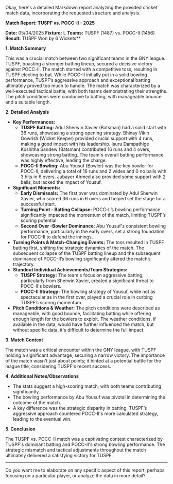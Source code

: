 Okay, here's a detailed Markdown report analyzing the provided cricket match data, incorporating the requested structure and analysis.

**Match Report: TUSPF vs. POCC-II - 2025**

**Date:** 05/04/2025
**Fixture:** L
**Teams:** TUSPF (1487) vs. POCC-II (1456)
**Result:** TUSPF Won by 6 Wickets**

**1. Match Summary**

This was a crucial match between two significant teams in the GNY league. TUSPF, boasting a stronger batting lineup, secured a decisive victory against POCC-II. The match started with a competitive toss, resulting in TUSPF electing to bat.  While POCC-II initially put in a solid bowling performance, TUSPF’s aggressive approach and exceptional batting ultimately proved too much to handle.  The match was characterized by a well-executed tactical battle, with both teams demonstrating their strengths. The pitch conditions were conducive to batting, with manageable bounce and a suitable length.

**2. Detailed Analysis**

* **Key Performances:**
    * **TUSPF Batting:** Adul Sherwin Xavier (Batsman) had a solid start with 36 runs, showcasing a strong opening strategy.  Bhinay Vikin Gowrish (Wicket Keeper) provided crucial support with 4 runs, making a good impact with his leadership.  Isuru Dampathige Koshitha Sandew (Batsman) contributed 16 runs and 4 overs, showcasing strong batting.  The team's overall batting performance was highly effective, leading the charge.
    * **POCC-II Bowling:** Abu Yousuf (Bowler) was the key bowler for POCC-II, delivering a total of 16 runs and 2 wides and 0 no balls with 3 hits in 6 overs.  Jubayer Ahmed also provided some support with 2 balls, but lacked the impact of Yousuf.
* **Significant Moments:**
    * **Early Dismissals:** The first over was dominated by Adul Sherwin Xavier, who scored 36 runs in 6 overs and helped set the stage for a successful start. 
    * **Turning Point - Batting Collapse:** POCC-II’s bowling performance significantly impacted the momentum of the match, limiting TUSPF’s scoring potential. 
    * **Second Over -Bowler Dominance:** Abu Yousuf's consistent bowling performance, particularly in the early overs, set a strong foundation for POCC-II to defend the innings.
* **Turning Points & Match-Changing Events:** The toss resulted in TUSPF batting first, shifting the strategic dynamics of the match. The subsequent collapse of the TUSPF batting lineup and the subsequent dominance of POCC-II’s bowling significantly altered the match’s trajectory. 
* **Standout Individual Achievements/Team Strategies:**
    * **TUSPF Strategy:** The team's focus on aggressive batting, particularly from Sherwin Xavier, created a significant threat to POCC-II's bowlers. 
    * **POCC-II Strategy:** The bowling strategy of Yousuf, while not as spectacular as in the first over, played a crucial role in curbing TUSPF’s scoring momentum.
* **Pitch Conditions & Weather:** The pitch conditions were described as manageable, with good bounce, facilitating batting while offering enough length for the bowlers to exploit. The weather conditions, if available in the data, would have further influenced the match, but without specific data, it's difficult to determine the full impact.

**3. Match Context**

The match was a critical encounter within the GNY league, with TUSPF holding a significant advantage, securing a narrow victory. The importance of the match wasn't just about points; it hinted at a potential battle for the league title, considering TUSPF's recent success.

**4.  Additional Notes/Observations**

* The stats suggest a high-scoring match, with both teams contributing significantly.
* The bowling performance by Abu Yousuf was pivotal in determining the outcome of the match.
*  A key difference was the strategic disparity in batting.  TUSPF’s aggressive approach countered POCC-II's more calculated strategy, leading to the eventual win.

**5.  Conclusion**

The TUSPF vs. POCC-II match was a captivating contest characterized by TUSPF's dominant batting and POCC-II's strong bowling performance. The strategic mismatch and tactical adjustments throughout the match ultimately delivered a satisfying victory for TUSPF.

---

Do you want me to elaborate on any specific aspect of this report, perhaps focusing on a particular player, or analyze the data in more detail?
